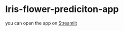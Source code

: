# Iris-flower-prediciton-app
you can open the app on [Streamlit](https://share.streamlit.io/fathimhiri/iris-flower-prediciton-app/iris-ml.py)
